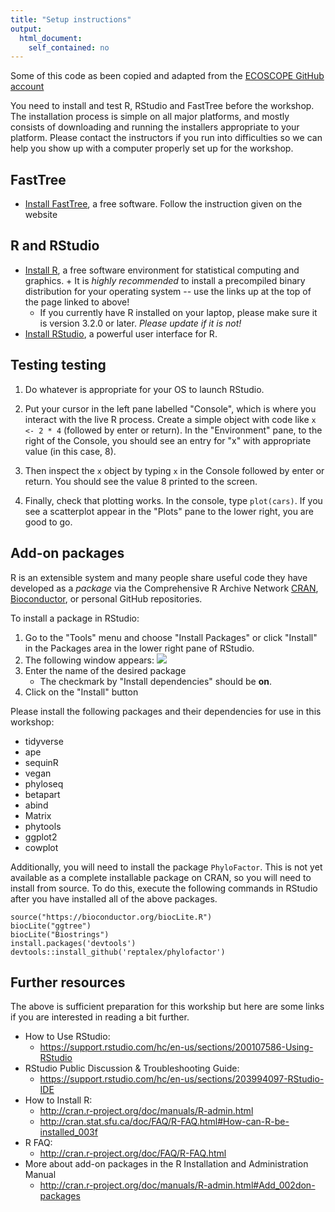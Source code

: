 ```yaml
---
title: "Setup instructions"
output:
  html_document:
    self_contained: no
---
```


Some of this code as been copied and adapted from the [ECOSCOPE GitHub account](https://github.com/EDUCE-UBC) 

You need to install and test R, RStudio and FastTree before the workshop.
The installation process is simple on all major platforms, and mostly
consists of downloading and running the installers appropriate to your
platform. Please contact the instructors if you run into difficulties
so we can help you show up with a computer properly set up for the
workshop.

## FastTree

* [Install FastTree](http://www.microbesonline.org/fasttree/#Install), a free software. Follow the instruction given on the website

## R and RStudio

* [Install R](http://www.r-project.org), a free software environment for statistical
  computing and graphics.
      + It is _highly recommended_ to install a precompiled binary
  distribution for your operating system -- use the links up at the
  top of the page linked to above!
    + If you currently have R installed on your laptop, please make sure it is version 3.2.0 or later. *Please update if it is not!*
* [Install RStudio](https://www.rstudio.com/products/rstudio/download/), a powerful user interface for R.

## Testing testing

1. Do whatever is appropriate for your OS to launch RStudio. 
  
2. Put your cursor in the left pane labelled "Console", which is where you
  interact with the live R process. Create a simple object with code
  like `x <- 2 * 4` (followed by enter or return). In the
  "Environment" pane, to the right of the Console, you should see an
  entry for "x" with appropriate value (in this case, 8).
  
3. Then inspect the `x` object by typing `x` in the Console followed by
  enter or return. You should see the value 8 printed to the screen.

4. Finally, check that plotting works. In the console, type
  `plot(cars)`. If you see a scatterplot appear in the "Plots" pane to the lower right,
  you are good to go.


## Add-on packages

R is an extensible system and many people share useful code they
have developed as a _package_ via the Comprehensive R Archive
  Network [CRAN](https://cran.r-project.org/), [Bioconductor](https://www.bioconductor.org/), or personal GitHub repositories. 

To install a
package in RStudio:

1. Go to the "Tools" menu and choose  "Install Packages" or click "Install" in the Packages area in the lower right pane of RStudio.
2. The following window appears: ![](images/packages_screenshot.png)
3. Enter the name of the desired package
    + The checkmark by
   "Install dependencies" should be **on**.
4. Click on the "Install" button

Please install the following packages and their dependencies for use in this workshop:

* tidyverse 
* ape
* sequinR
* vegan
* phyloseq
* betapart
* abind
* Matrix
* phytools
* ggplot2
* cowplot

Additionally, you will need to install the package `PhyloFactor`. This is not yet
available as a complete installable package on CRAN, so you will need to install
from source. To do this, execute the following commands in RStudio after you 
have installed all of the above packages.

```{r}
source("https://bioconductor.org/biocLite.R")
biocLite("ggtree")
biocLite("Biostrings")
install.packages('devtools')
devtools::install_github('reptalex/phylofactor')
```

## Further resources

The above is sufficient preparation for this workship but here are some links if you are interested in reading a bit further.

* How to Use RStudio:
    - <https://support.rstudio.com/hc/en-us/sections/200107586-Using-RStudio>
* RStudio Public Discussion & Troubleshooting Guide:
    - <https://support.rstudio.com/hc/en-us/sections/203994097-RStudio-IDE>
* How to Install R:
    - <http://cran.r-project.org/doc/manuals/R-admin.html>
    - <http://cran.stat.sfu.ca/doc/FAQ/R-FAQ.html#How-can-R-be-installed_003f>
* R FAQ:
    - <http://cran.r-project.org/doc/FAQ/R-FAQ.html>
* More about add-on packages in the R Installation and Administration Manual
     - <http://cran.r-project.org/doc/manuals/R-admin.html#Add_002don-packages>
     


